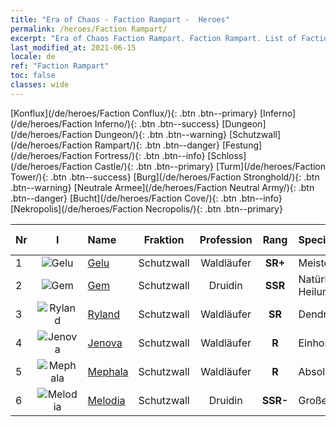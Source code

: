 ```yaml
---
title: "Era of Chaos - Faction Rampart -  Heroes"
permalink: /heroes/Faction Rampart/
excerpt: "Era of Chaos Faction Rampart. Faction Rampart. List of Faction  in Era of Chaos"
last_modified_at: 2021-06-15
locale: de
ref: "Faction Rampart"
toc: false
classes: wide
---
```

 [Konflux](/de/heroes/Faction Conflux/){: .btn .btn--primary} [Inferno](/de/heroes/Faction Inferno/){: .btn .btn--success} [Dungeon](/de/heroes/Faction Dungeon/){: .btn .btn--warning} [Schutzwall](/de/heroes/Faction Rampart/){: .btn .btn--danger} [Festung](/de/heroes/Faction Fortress/){: .btn .btn--info} [Schloss](/de/heroes/Faction Castle/){: .btn .btn--primary} [Turm](/de/heroes/Faction Tower/){: .btn .btn--success} [Burg](/de/heroes/Faction Stronghold/){: .btn .btn--warning} [Neutrale Armee](/de/heroes/Faction Neutral Army/){: .btn .btn--danger} [Bucht](/de/heroes/Faction Cove/){: .btn .btn--info} [Nekropolis](/de/heroes/Faction Necropolis/){: .btn .btn--primary} 

  | Nr |  I |    Name    |  Fraktion  |  Profession   |  Rang  |    Specialty     | User Rate  | 
  |:---|:--:|:-----------|:-------:|:-------------:|:------:|:-----------------|:----:|
  | 1 | ![Gelu](/images/h/h_Gelu.jpg) | [Gelu](/de/heroes/Gelu/) | Schutzwall | Waldläufer | **SR+** |  Meisterschütze | SR+ |
  | 2 | ![Gem](/images/h/h_Gem.jpg) | [Gem](/de/heroes/Gem/) | Schutzwall | Druidin | **SSR** |  Natürliche Heilung | SSR |
  | 3 | ![Ryland](/images/h/h_Ryland.jpg) | [Ryland](/de/heroes/Ryland/) | Schutzwall | Waldläufer | **SR** |  Dendroidenwache | R |
  | 4 | ![Jenova](/images/h/h_Ylthin.jpg) | [Jenova](/de/heroes/Jenova/) | Schutzwall | Waldläufer | **R** |  Einhornmaid | R |
  | 5 | ![Mephala](/images/h/h_Mephala.jpg) | [Mephala](/de/heroes/Mephala/) | Schutzwall | Waldläufer | **R** |  Absolute Abwehr | R |
  | 6 | ![Melodia](/images/h/h_Melodia.jpg) | [Melodia](/de/heroes/Melodia/) | Schutzwall | Druidin | **SSR-** |  Großes Glück | R |
